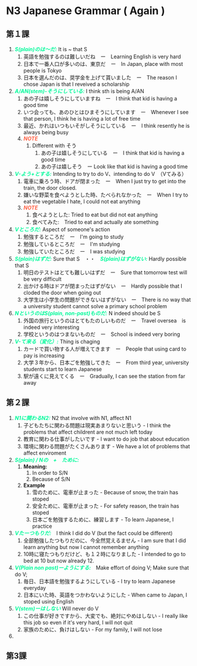 # N3 Japanese Grammar ( Again )

## 第１課

1. ***<span style="color:MediumSpringGreen ">S(plain)のは〜だ:</span>*** It is ~ that S
   1. 英語を勉強するのは難しいだね　ー　Learning English is very hard
   2. 日本で一番人口が多いのは、東京だ　ー　In Japan, place with most people is Tokyo
   3. 日本を選んだのは、奨学金を上げて貰いました　ー　The reason I chose Japan is that I reveived a scholarship
2. ***<span style="color:MediumSpringGreen ">A/AN(stem)-そうにしている:</span>*** I think sth is being A/AN
   1. あの子は嬉しそうにしていますね　ー　I think that kid is having a good time
   2. いつ会っても、あのひとはひまそうにしています　ー　Whenever I see that person, I think he is having a lot of free time
   3. 最近、かれはいつもいそがしそうにしている　ー　I think resently he is always being busy
   4. ***<span style="color:tomato">NOTE</span>***
      1. Different with そう
         1. あの子は嬉しそうにしている　ー　I think that kid is having a good time
         2. あの子は嬉しそう　ー Look like that kid is having a good time
3. ***<span style="color:MediumSpringGreen ">V-よう+とする:</span>*** Intending to try to do V、intending to do V　（Vてみる）
   1. 電車に乗ろう時、ドアが閉まった　ー　When I just try to get into the train, the door closed.
   2. 嫌いな野菜を食べようとした時、たべられなかった　ー　When I try to eat the vegetable I hate, I could not eat anything
   3. ***<span style="color:tomato">NOTE</span>***
      1. 食べようとした: Tried to eat but did not eat anything
      2. 食べてみた:　Tried to eat and actually ate something
4. ***<span style="color:MediumSpringGreen ">Vところだ:</span>*** Aspect of someone's action
   1. 勉強するところだ　ー　I'm going to study
   2. 勉強しているところだ　ー　I'm studying
   3. 勉強していたところだ　ー　I was studying
5. ***<span style="color:MediumSpringGreen ">S(plain)はずだ:</span>*** Sure that S　・・　***<span style="color:MediumSpringGreen ">S(plain)はずがない:</span>*** Hardly possible that S
   1. 明日のテストはとても難しいはずだ　ー　Sure that tomorrow test will be very difficult
   2. 出かける時はドアが閉まったはずがない　ー　Hardly possible that I cloded the door when going out
   3. 大学生は小学生の問題ができないはずがない　ー　There is no way that a university student cannot solve a primary school problem
6. ***<span style="color:MediumSpringGreen ">NというのはS(plain, non-past)ものだ:</span>*** N indeed should be S
   1. 外国の旅行というのはとてもたのしいものだ　ー　Travel oversea　is indeed very interesting
   2. 学校というのはつまないものだ　ー　School is indeed very boring
7. ***<span style="color:MediumSpringGreen ">V-て来る（変化）:</span>*** Thing is chaging
   1. カードで買い物する人が増えてきます　ー　People that using card to pay is increasing
   2. 大学３年から、日本ごを勉強してきた　ー　From third year, university students start to learn Japanese
   3. 駅が遠くに見えてくる　ー　Gradually, I can see the station from far away

## 第２課

1. ***<span style="color:MediumSpringGreen ">N1に関わるN2:</span>*** N2 that involve with N1, affect N1
   1. 子どもたちに関わる問題は現実あまりないと思いう - I think the problems that affect childrent are not much left today
   2. 教育に関わる仕事がしたいです - I want to do job that about education
   3. 環境に関わる問題がたくさんあります - We have a lot of problems that affect enviroment
2. ***<span style="color:MediumSpringGreen ">S(plain) / Nの　+　ために:</span>***
   1. **Meaning:**
      1. In order to S/N
      2. Because of S/N
   2. **Example**
      1. 雪のために、電車が止まった - Because of snow, the train has stoped
      2. 安全ために、電車が止まった - For safety reason, the train has stoped
      3. 日本ごを勉強するために、練習します - To learn Japanese, I practice
3. ***<span style="color:MediumSpringGreen ">Vたーつもりだ:</span>***　I think I did do V (but the fact could be different)
   1. 全部勉強したつもりだのに、今全然覚えるません - I am sure that I did learn anything but now I cannot remember anything
   2. 10時に寝たつもりだけど、も１２時になりました - I intended to go to bed at 10 but now already 12.
4. ***<span style="color:MediumSpringGreen ">V(Plain non past)ーようにする:</span>***　Make effort of doing V; Make sure that do V;
   1. 毎日、日本語を勉強するようにしている - I try to learn Japanese everyday
   2. 日本にいた時、英語をつかわないようにした - When came to Japan, I stoped using English
5. ***<span style="color:MediumSpringGreen ">V(stem)ーはしない</span>*** Will never do V
   1. この仕事が好きですから、大変でも、絶対にやめはしない - I really like this job so even if it's very hard, I will not quit
   2. 家族のために、負けはしない - For my family, I will not lose
6. 

## 第3課
